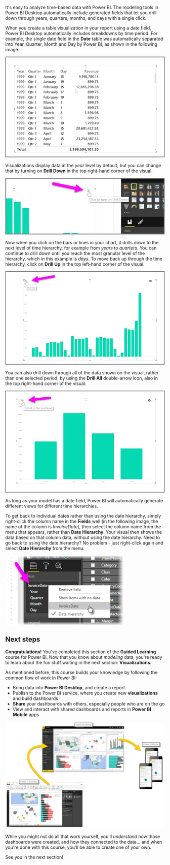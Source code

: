 It's easy to analyze time-based data with Power BI. The modeling tools in Power BI Desktop automatically include generated fields that let you drill down through years, quarters, months, and days with a single click.  

When you create a table visualization in your report using a date field, Power BI Desktop automatically includes breakdowns by time period. For example, the single date field in the **Date** table was automatically separated into Year, Quarter, Month and Day by Power BI, as shown in the following image.

![](media/2-6a-explore-time-based-data/2-6a_1.png)

Visualizations display data at the *year* level by default, but you can change that by turning on **Drill Down** in the top right-hand corner of the visual.

![](media/2-6a-explore-time-based-data/2-6a_2.png)

Now when you click on the bars or lines in your chart, it drills down to the next level of time hierarchy, for example from *years* to *quarters*. You can continue to drill down until you reach the most granular level of the hierarchy, which in this example is *days*. To move back up through the time hierarchy, click on **Drill Up** in the top left-hand corner of the visual.

![](media/2-6a-explore-time-based-data/2-6a_3.png)

You can also drill down through all of the data shown on the visual, rather than one selected period, by using the **Drill All** double-arrow icon, also in the top right-hand corner of the visual.

![](media/2-6a-explore-time-based-data/2-6a_4.png)

As long as your model has a date field, Power BI will automatically generate different views for different time hierarchies.

To get back to individual dates rather than using the date hierarchy, simply right-click the column name in the **Fields** well (in the following image, the name of the column is *InvoiceDate*), then select the column name from the menu that appears, rather than **Date Hierarchy**. Your visual then shows the data based on that column data, without using the date hierarchy. Need to go back to using the date hierarchy? No problem - just right-click again and select **Date Hierarchy** from the menu.

![](media/2-6a-explore-time-based-data/2-6a_5.png)

## Next steps
**Congratulations!** You've completed this section of the **Guided Learning** course for Power BI. Now that you know about *modeling* data, you're ready to learn about the fun stuff waiting in the next section: **Visualizations**.

As mentioned before, this course builds your knowledge by following the common flow of work in Power BI:

* Bring data into **Power BI Desktop**, and create a report.
* Publish to the Power BI service, where you create new **visualizations** and build dashboards
* **Share** your dashboards with others, especially people who are on the go
* View and interact with shared dashboards and reports in **Power BI Mobile** apps

![](media/2-6a-explore-time-based-data/c0a1_1.png)

While you might not do all that work yourself, you'll *understand* how those dashboards were created, and how they connected to the data... and when you're done with this course, you'll be able to create one of your own.

See you in the next section!


